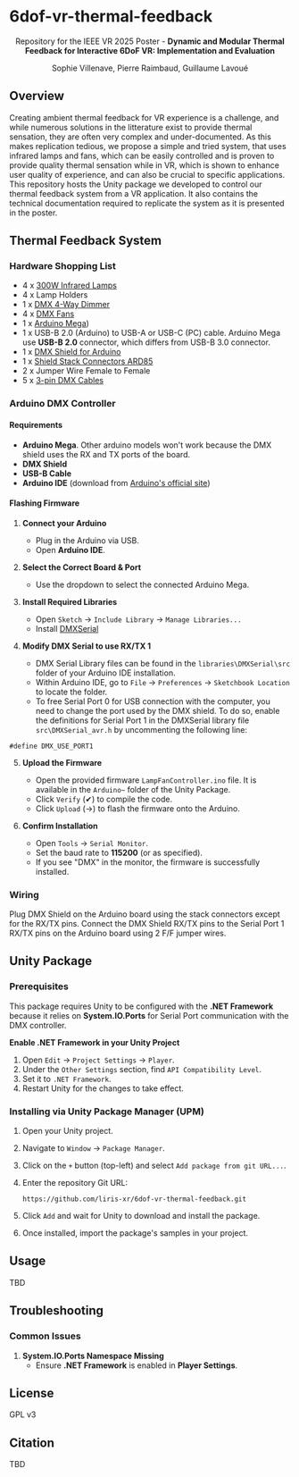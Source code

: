# 6dof-vr-thermal-feedback
<p align="center">
  Repository for the IEEE VR 2025 Poster - <b>Dynamic and Modular Thermal Feedback for Interactive 6DoF VR: Implementation and Evaluation</b>
</p>
<p align="center">
  Sophie Villenave, Pierre Raimbaud, Guillaume Lavoué
</p>
<!-- <p align="center">
  <a href="google.com">[PDF]</a> <a href="google.com">[Poster]</a>
</p> -->

## Overview
Creating ambient thermal feedback for VR experience is a challenge, and while numerous solutions in the litterature exist to provide thermal sensation, they are often very complex and under-documented. As this makes replication tedious, we propose a simple and tried system, that uses infrared lamps and fans, which can be easily controlled and is proven to provide quality thermal sensation while in VR, which is shown to enhance user quality of experience, and can also be crucial to specific applications. This repository hosts the Unity package we developed to control our thermal feedback system from a VR application. It also contains the technical documentation required to replicate the system as it is presented in the poster.

## Thermal Feedback System
### Hardware Shopping List
* 4 x [300W Infrared Lamps](https://uk.rs-online.com/web/p/heat-lamps/7897909)
* 4 x Lamp Holders
* 1 x [DMX 4-Way Dimmer](https://www.thomann.co.uk/stairville_dds_405_lc_dmx_4_ch._dimmer.htm)
* 4 x [DMX Fans](https://www.thomann.co.uk/adj_entour_cyclone.htm)
* 1 x [Arduino Mega](https://store.arduino.cc/products/arduino-mega-2560-rev3?srsltid=AfmBOorwUxOtEAnLyQ9JH7IWtvPmKv4zfdIC7xoHMsMAQSeB1WqoUrns))
* 1 x USB-B 2.0 (Arduino) to USB-A or USB-C (PC) cable. Arduino Mega use **USB-B 2.0** connector, which differs from USB-B 3.0 connector.
* 1 x [DMX Shield for Arduino](https://www.digikey.co.uk/en/products/detail/dfrobot/DFR0260/7087143)
* 1 x [Shield Stack Connectors ARD85](https://www.digikey.fr/en/products/detail/adafruit-industries-llc/85/5154649)
* 2 x Jumper Wire Female to Female
* 5 x [3-pin DMX Cables](https://www.thomann.co.uk/stairville_pdc3cc_dmx_cable_50_m_3_pin.htm)

### Arduino DMX Controller
#### Requirements  
- **Arduino Mega**. Other arduino models won't work because the DMX shield uses the RX and TX ports of the board.
- **DMX Shield**
- **USB-B Cable**  
- **Arduino IDE** (download from [Arduino's official site](https://www.arduino.cc/en/software))  

#### Flashing Firmware
1. **Connect your Arduino**  
   - Plug in the Arduino via USB.  
   - Open **Arduino IDE**.  

2. **Select the Correct Board & Port**  
   - Use the dropdown to select the connected Arduino Mega.  

3. **Install Required Libraries**  
   - Open `Sketch` → `Include Library` → `Manage Libraries...`  
   - Install [DMXSerial](https://github.com/mathertel/DMXSerial)

4. **Modify DMX Serial to use RX/TX 1**
   - DMX Serial Library files can be found in the `libraries\DMXSerial\src` folder of your Arduino IDE installation.
   - Within Arduino IDE, go to `File` → `Preferences` → `Sketchbook Location` to locate the folder.
   - To free Serial Port 0 for USB connection with the computer, you need to change the port used by the DMX shield. To do so, enable the definitions for Serial Port 1 in the DMXSerial library file ``src\DMXSerial_avr.h`` by uncommenting the following line:
```
#define DMX_USE_PORT1
```

5. **Upload the Firmware**  
   - Open the provided firmware `LampFanController.ino` file. It is available in the `Arduino~` folder of the Unity Package.  
   - Click `Verify` (✔) to compile the code.  
   - Click `Upload` (→) to flash the firmware onto the Arduino.  

6. **Confirm Installation**  
   - Open `Tools` → `Serial Monitor`.  
   - Set the baud rate to **115200** (or as specified).  
   - If you see "DMX" in the monitor, the firmware is successfully installed.  

### Wiring
Plug DMX Shield on the Arduino board using the stack connectors except for the RX/TX pins. Connect the DMX Shield RX/TX pins to the Serial Port 1 RX/TX pins on the Arduino board using 2 F/F jumper wires. 

## Unity Package
### Prerequisites  
This package requires Unity to be configured with the **.NET Framework** because it relies on **System.IO.Ports** for Serial Port communication with the DMX controller.  

**Enable .NET Framework in your Unity Project**
1. Open `Edit` → `Project Settings` → `Player`.  
2. Under the `Other Settings` section, find `API Compatibility Level`.  
3. Set it to `.NET Framework`. 
4. Restart Unity for the changes to take effect.

### Installing via Unity Package Manager (UPM)  
1. Open your Unity project.  
2. Navigate to `Window` → `Package Manager`.  
3. Click on the `+` button (top-left) and select `Add package from git URL...`.  
4. Enter the repository Git URL:  

   ```
   https://github.com/liris-xr/6dof-vr-thermal-feedback.git
   ```  

5. Click `Add` and wait for Unity to download and install the package.  
6. Once installed, import the package's samples in your project.

## Usage  
TBD 

## Troubleshooting  
### Common Issues  
1. **System.IO.Ports Namespace Missing**  
   - Ensure **.NET Framework** is enabled in **Player Settings**. 


## License  
GPL v3  

## Citation
TBD
